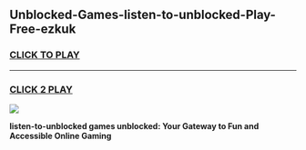 
## Unblocked-Games-listen-to-unblocked-Play-Free-ezkuk
<h3>
<a href="https://premium76.site?title=listen-to-unblocked&ref=23A">CLICK TO PLAY</a></h3>
<hr>

<h3>
<a href="https://premium76.site?title=listen-to-unblocked&ref=23A">CLICK 2 PLAY</a>
  
</h3>

<a href="https://premium76.site?title=listen-to-unblocked&ref=23A"><img src="https://clearcache.store/games.png"></a>


**listen-to-unblocked games unblocked: Your Gateway to Fun and Accessible Online Gaming**
